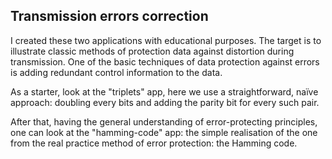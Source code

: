## Transmission errors correction

I created these two applications with educational purposes. 
The target is to illustrate classic methods of protection data against distortion during transmission. 
One of the basic techniques of data protection against errors is adding redundant control information to the data.

As a starter, look at the "triplets" app, here we use a straightforward, naïve approach: doubling every bits and adding the parity bit for every such pair. 

After that, having the general understanding of error-protecting principles, 
one can look at the "hamming-code" app: 
the simple realisation of the one from the real practice method of error protection: 
the Hamming code.
